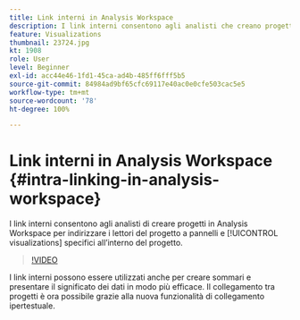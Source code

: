 ```yaml
---
title: Link interni in Analysis Workspace
description: I link interni consentono agli analisti che creano progetti in Analysis Workspace di indirizzare i lettori del progetto a pannelli e visualizzazioni specifici all’interno del progetto.
feature: Visualizations
thumbnail: 23724.jpg
kt: 1908
role: User
level: Beginner
exl-id: acc44e46-1fd1-45ca-ad4b-485ff6fff5b5
source-git-commit: 84984ad9bf65cfc69117e40ac0e0cfe503cac5e5
workflow-type: tm+mt
source-wordcount: '78'
ht-degree: 100%

---
```


# Link interni in Analysis Workspace {#intra-linking-in-analysis-workspace}

I link interni consentono agli analisti di creare progetti in Analysis Workspace per indirizzare i lettori del progetto a pannelli e [!UICONTROL visualizations] specifici all’interno del progetto.

>[!VIDEO](https://video.tv.adobe.com/v/23724/?quality=12&learn=on)

I link interni possono essere utilizzati anche per creare sommari e presentare il significato dei dati in modo più efficace. Il collegamento tra progetti è ora possibile grazie alla nuova funzionalità di collegamento ipertestuale.
